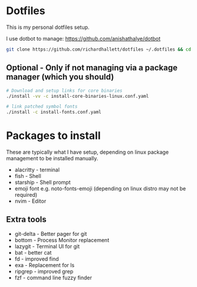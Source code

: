 # Dotfiles

This is my personal dotfiles setup.

I use dotbot to manage: https://github.com/anishathalye/dotbot

```bash
git clone https://github.com/richardhallett/dotfiles ~/.dotfiles && cd ~/.dotfiles && ./install
```

## Optional - Only if not managing via a package manager (which you should)
```bash
# Download and setup links for core binaries
./install -vv -c install-core-binaries-linux.conf.yaml
```

```bash
# link patched symbol fonts
./install -c install-fonts.conf.yaml
```

# Packages to install

These are typically what I have setup, depending on linux package management to be installed manually.

- alacritty - terminal
- fish - Shell
- starship - Shell prompt
- emoji font e.g. noto-fonts-emoji (depending on linux distro may not be required)
- nvim - Editor

## Extra tools
- git-delta - Better pager for git
- bottom - Process Monitor replacement
- lazygit - Terminal UI for git
- bat - better cat
- fd - improved find
- exa - Replacement for ls
- ripgrep - improved grep
- fzf - command line fuzzy finder